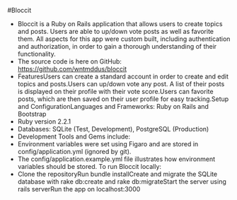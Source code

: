 #Bloccit
- Bloccit is a Ruby on Rails application that allows users to create topics and posts. Users are able to up/down vote posts as well as favorite them. All aspects for this app were custom built, including authentication and authorization, in order to gain a thorough understanding of their functionality.
- The source code is here on GitHub: https://github.com/wntmddus/bloccit
- FeaturesUsers can create a standard account in order to create and edit topics and posts.Users can up/down vote any post. A list of their posts is displayed on their profile with their vote score.Users can favorite posts, which are then saved on their user profile for easy tracking.Setup and ConfigurationLanguages and Frameworks: Ruby on Rails and Bootstrap
- Ruby version 2.2.1
- Databases: SQLite (Test, Development), PostgreSQL (Production)
- Development Tools and Gems include:
- Environment variables were set using Figaro and are stored in config/application.yml (ignored by git).
- The config/application.example.yml file illustrates how environment variables should be stored.
To run Bloccit locally:
- Clone the repositoryRun bundle installCreate and migrate the SQLite database with rake db:create and rake db:migrateStart the server using rails serverRun the app on localhost:3000

